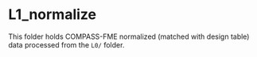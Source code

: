 # L1_normalize

This folder holds COMPASS-FME normalized (matched with design table) data processed from the `L0/` folder.
